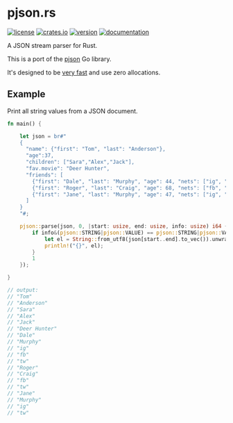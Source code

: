 # pjson.rs

[![license](https://img.shields.io/crates/l/pjson.svg)](LICENSE)
[![crates.io](https://img.shields.io/crates/d/pjson.svg)](https://crates.io/crates/pjson)
[![version](https://img.shields.io/crates/v/pjson.svg)](https://crates.io/crates/pjson/)
[![documentation](https://docs.rs/pjson/badge.svg)](https://docs.rs/pjson/)

A JSON stream parser for Rust.  

This is a port of the [pjson](https://github.com/tidwall/pjson) Go library.

It's designed to be [very fast](bench) and use zero allocations.

## Example

Print all string values from a JSON document.

```rust
fn main() {

    let json = br#"
    {
      "name": {"first": "Tom", "last": "Anderson"},
      "age":37,
      "children": ["Sara","Alex","Jack"],
      "fav.movie": "Deer Hunter",
      "friends": [
        {"first": "Dale", "last": "Murphy", "age": 44, "nets": ["ig", "fb", "tw"]},
        {"first": "Roger", "last": "Craig", "age": 68, "nets": ["fb", "tw"]},
        {"first": "Jane", "last": "Murphy", "age": 47, "nets": ["ig", "tw"]}
      ]
    }
    "#;

    pjson::parse(json, 0, |start: usize, end: usize, info: usize) i64 {
        if info&(pjson::STRING|pjson::VALUE) == pjson::STRING|pjson::VALUE {
            let el = String::from_utf8(json[start..end].to_vec()).unwrap();
            println!("{}", el);
        }
        1
    });

}

// output:
// "Tom"
// "Anderson"
// "Sara"
// "Alex"
// "Jack"
// "Deer Hunter"
// "Dale"
// "Murphy"
// "ig"
// "fb"
// "tw"
// "Roger"
// "Craig"
// "fb"
// "tw"
// "Jane"
// "Murphy"
// "ig"
// "tw"
```

